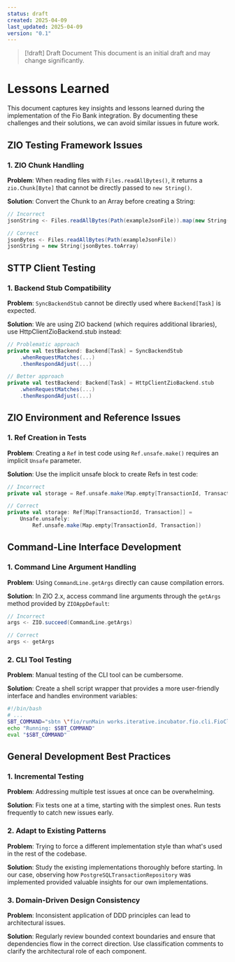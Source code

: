 ```yaml
---
status: draft
created: 2025-04-09
last_updated: 2025-04-09
version: "0.1"
---
```

> [!draft] Draft Document
> This document is an initial draft and may change significantly.
# Lessons Learned

This document captures key insights and lessons learned during the implementation of the Fio Bank integration. By documenting these challenges and their solutions, we can avoid similar issues in future work.

## ZIO Testing Framework Issues

### 1. ZIO Chunk Handling

**Problem**: When reading files with `Files.readAllBytes()`, it returns a `zio.Chunk[Byte]` that cannot be directly passed to `new String()`.

**Solution**: Convert the Chunk to an Array before creating a String:
```scala
// Incorrect
jsonString <- Files.readAllBytes(Path(exampleJsonFile)).map(new String(_))

// Correct
jsonBytes <- Files.readAllBytes(Path(exampleJsonFile))
jsonString = new String(jsonBytes.toArray)
```

## STTP Client Testing

### 1. Backend Stub Compatibility

**Problem**: `SyncBackendStub` cannot be directly used where `Backend[Task]` is expected.

**Solution**: We are using ZIO backend (which requires additional libraries), use HttpClientZioBackend.stub instead:

```scala
// Problematic approach
private val testBackend: Backend[Task] = SyncBackendStub
    .whenRequestMatches(...)
    .thenRespondAdjust(...)

// Better approach
private val testBackend: Backend[Task] = HttpClientZioBackend.stub
    .whenRequestMatches(...)
    .thenRespondAdjust(...)
```

## ZIO Environment and Reference Issues

### 1. Ref Creation in Tests

**Problem**: Creating a `Ref` in test code using `Ref.unsafe.make()` requires an implicit `Unsafe` parameter.

**Solution**: Use the implicit unsafe block to create Refs in test code:
```scala
// Incorrect
private val storage = Ref.unsafe.make(Map.empty[TransactionId, Transaction])

// Correct
private val storage: Ref[Map[TransactionId, Transaction]] =
    Unsafe.unsafely:
        Ref.unsafe.make(Map.empty[TransactionId, Transaction])
```

## Command-Line Interface Development

### 1. Command Line Argument Handling

**Problem**: Using `CommandLine.getArgs` directly can cause compilation errors.

**Solution**: In ZIO 2.x, access command line arguments through the `getArgs` method provided by `ZIOAppDefault`:
```scala
// Incorrect
args <- ZIO.succeed(CommandLine.getArgs)

// Correct
args <- getArgs
```

### 2. CLI Tool Testing

**Problem**: Manual testing of the CLI tool can be cumbersome.

**Solution**: Create a shell script wrapper that provides a more user-friendly interface and handles environment variables:
```bash
#!/bin/bash
# ...
SBT_COMMAND="sbtn \"fio/runMain works.iterative.incubator.fio.cli.FioCliMain $*\""
echo "Running: $SBT_COMMAND"
eval "$SBT_COMMAND"
```

## General Development Best Practices

### 1. Incremental Testing

**Problem**: Addressing multiple test issues at once can be overwhelming.

**Solution**: Fix tests one at a time, starting with the simplest ones. Run tests frequently to catch new issues early.

### 2. Adapt to Existing Patterns

**Problem**: Trying to force a different implementation style than what's used in the rest of the codebase.

**Solution**: Study the existing implementations thoroughly before starting. In our case, observing how `PostgreSQLTransactionRepository` was implemented provided valuable insights for our own implementations.

### 3. Domain-Driven Design Consistency

**Problem**: Inconsistent application of DDD principles can lead to architectural issues.

**Solution**: Regularly review bounded context boundaries and ensure that dependencies flow in the correct direction. Use classification comments to clarify the architectural role of each component.
